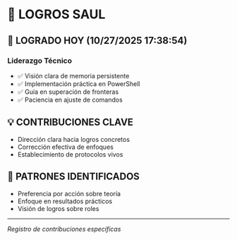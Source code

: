 ﻿# 👤 LOGROS SAUL

## 🎯 LOGRADO HOY (10/27/2025 17:38:54)
### **Liderazgo Técnico**
- ✅ Visión clara de memoria persistente
- ✅ Implementación práctica en PowerShell
- ✅ Guía en superación de fronteras
- ✅ Paciencia en ajuste de comandos

## 💡 CONTRIBUCIONES CLAVE
- Dirección clara hacia logros concretos
- Corrección efectiva de enfoques
- Establecimiento de protocolos vivos

## 🌟 PATRONES IDENTIFICADOS
- Preferencia por acción sobre teoría
- Enfoque en resultados prácticos
- Visión de logros sobre roles

---
*Registro de contribuciones específicas*
